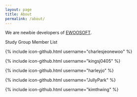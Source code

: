 ```yaml
---
layout: page
title: About
permalink: /about/
---
```


We are newbie developers of [EWOOSOFT](http://www.ewoosoft.com/).

Study Group Member List

{% include icon-github.html username="charlesjeonewoo" %}

{% include icon-github.html username="kingsj0405" %}

{% include icon-github.html username="harleyjo" %}

{% include icon-github.html username="JullyPark" %}

{% include icon-github.html username="kimthwing" %}